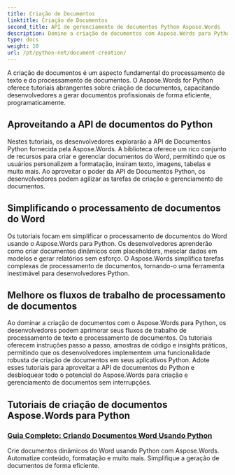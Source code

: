 ```yaml
---
title: Criação de Documentos
linktitle: Criação de Documentos
second_title: API de gerenciamento de documentos Python Aspose.Words
description: Domine a criação de documentos com Aspose.Words para Python. Crie documentos dinâmicos, personalize a formatação e simplifique o processamento de documentos do Word.
type: docs
weight: 10
url: /pt/python-net/document-creation/
---
```


A criação de documentos é um aspecto fundamental do processamento de texto e do processamento de documentos. O Aspose.Words for Python oferece tutoriais abrangentes sobre criação de documentos, capacitando desenvolvedores a gerar documentos profissionais de forma eficiente, programaticamente.

## Aproveitando a API de documentos do Python

Nestes tutoriais, os desenvolvedores explorarão a API de Documentos Python fornecida pela Aspose.Words. A biblioteca oferece um rico conjunto de recursos para criar e gerenciar documentos do Word, permitindo que os usuários personalizem a formatação, insiram texto, imagens, tabelas e muito mais. Ao aproveitar o poder da API de Documentos Python, os desenvolvedores podem agilizar as tarefas de criação e gerenciamento de documentos.

## Simplificando o processamento de documentos do Word

Os tutoriais focam em simplificar o processamento de documentos do Word usando o Aspose.Words para Python. Os desenvolvedores aprenderão como criar documentos dinâmicos com placeholders, mesclar dados em modelos e gerar relatórios sem esforço. O Aspose.Words simplifica tarefas complexas de processamento de documentos, tornando-o uma ferramenta inestimável para desenvolvedores Python.

## Melhore os fluxos de trabalho de processamento de documentos

Ao dominar a criação de documentos com o Aspose.Words para Python, os desenvolvedores podem aprimorar seus fluxos de trabalho de processamento de texto e processamento de documentos. Os tutoriais oferecem instruções passo a passo, amostras de código e insights práticos, permitindo que os desenvolvedores implementem uma funcionalidade robusta de criação de documentos em seus aplicativos Python. Adote esses tutoriais para aproveitar a API de documentos do Python e desbloquear todo o potencial do Aspose.Words para criação e gerenciamento de documentos sem interrupções.

## Tutoriais de criação de documentos Aspose.Words para Python
### [Guia Completo: Criando Documentos Word Usando Python](./creating-word-documents-using-python/)
Crie documentos dinâmicos do Word usando Python com Aspose.Words. Automatize conteúdo, formatação e muito mais. Simplifique a geração de documentos de forma eficiente.